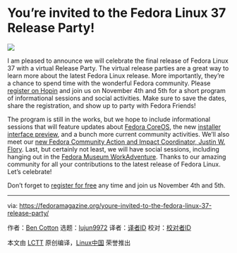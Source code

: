 [#]: subject: "You’re invited to the Fedora Linux 37 Release Party!"
[#]: via: "https://fedoramagazine.org/youre-invited-to-the-fedora-linux-37-release-party/"
[#]: author: "Ben Cotton https://fedoramagazine.org/author/bcotton/"
[#]: collector: "lujun9972"
[#]: translator: " "
[#]: reviewer: " "
[#]: publisher: " "
[#]: url: " "

You’re invited to the Fedora Linux 37 Release Party!
======

![][1]

I am pleased to announce we will celebrate the final release of Fedora Linux 37 with a virtual Release Party. The virtual release parties are a great way to learn more about the latest Fedora Linux release. More importantly, they’re a chance to spend time with the wonderful Fedora community. Please [register on Hopin][2] and join us on November 4th and 5th for a short program of informational sessions and social activities. Make sure to save the dates, share the registration, and show up to party with Fedora Friends!

The program is still in the works, but we hope to include informational sessions that will feature updates about [Fedora CoreOS][3], the new [installer interface preview][4], and a bunch more current community activities. We’ll also meet our [new Fedora Community Action and Impact Coordinator, Justin W. Flory][5]. Last, but certainly not least, we will have social sessions, including hanging out in the [Fedora Museum WorkAdventure][6]. Thanks to our amazing community for all your contributions to the latest release of Fedora Linux. Let’s celebrate!

Don’t forget to [register for free][2] any time and join us November 4th and 5th.

--------------------------------------------------------------------------------

via: https://fedoramagazine.org/youre-invited-to-the-fedora-linux-37-release-party/

作者：[Ben Cotton][a]
选题：[lujun9972][b]
译者：[译者ID](https://github.com/译者ID)
校对：[校对者ID](https://github.com/校对者ID)

本文由 [LCTT](https://github.com/LCTT/TranslateProject) 原创编译，[Linux中国](https://linux.cn/) 荣誉推出

[a]: https://fedoramagazine.org/author/bcotton/
[b]: https://github.com/lujun9972
[1]: https://fedoramag.wpenginepowered.com/wp-content/uploads/2022/10/f37-release_party-816x345.jpg
[2]: https://hopin.com/events/fedora-linux-37-release-party/registration
[3]: https://getfedora.org/en/coreos?stream=stable
[4]: https://fedoraproject.org/wiki/Changes/Anaconda_Web_UI_preview_image
[5]: https://fedoramagazine.org/welcome-to-our-new-fedora-community-action-and-impact-coordinator/
[6]: https://play.workadventu.re/@/mindshare-committee/nestwithfedora/fedoramuseum
